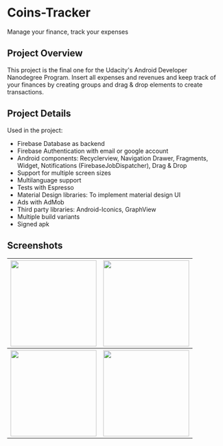 # Coins-Tracker
Manage your finance, track your expenses

## Project Overview
This project is the final one for the Udacity's Android Developer Nanodegree Program.
Insert all expenses and revenues and keep track of your finances by creating groups and drag & drop elements to create transactions. 

## Project Details
Used in the project:
- Firebase Database as backend
- Firebase Authentication with email or google account
- Android components: Recyclerview, Navigation Drawer, Fragments, Widget, Notifications (FirebaseJobDispatcher), Drag & Drop
- Support for multiple screen sizes
- Multilanguage support
- Tests with Espresso
- Material Design libraries: To implement material design UI
- Ads with AdMob
- Third party libraries: Android-Iconics, GraphView
- Multiple build variants
- Signed apk

## Screenshots

<table style="width:100%">
  <tr>
    <th><img src="https://user-images.githubusercontent.com/36500094/45583569-fd71e200-b8c4-11e8-909c-1ad8e82c9c83.jpg" width="200"/></th>
    <th><img src="https://user-images.githubusercontent.com/36500094/45583572-0fec1b80-b8c5-11e8-9276-020d1643605a.jpg" width="200"/></th>
  </tr>
  <tr> 
    <th><img src="https://user-images.githubusercontent.com/36500094/45583575-209c9180-b8c5-11e8-8571-e3f2310620eb.jpg" width="200"/></th>
    <th><img src="https://user-images.githubusercontent.com/36500094/45583579-31e59e00-b8c5-11e8-8607-ca3351f4b329.jpg" width="200"/></th>

  </tr>
</table>


